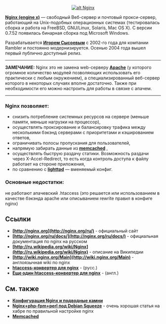 <p align="center">
  <a href="http://nginx.org/ru/" target="_blank">
    <img  style="max-width:100%;"
          alt="alt Nginx"
          src="https://raw.github.com/uran1980/web-dev-blog/master/Nginx/images/nginx-logo.png" />
  </a>
</p>

**[Nginx (engine x)](http://nginx.org/ru/)** — свободный Веб-сервер и почтовый прокси-сервер, работающий на Unix-подобных операционных системах (тестировалась сборка и работа на FreeBSD, GNU/Linux, Solaris, Mac OS X). С версии 0.7.52 появилась бинарная сборка под Microsoft Windows.

Разрабатывается **[Игорем Сысоевым](http://ru.wikipedia.org/wiki/%D0%A1%D1%8B%D1%81%D0%BE%D0%B5%D0%B2,_%D0%98%D0%B3%D0%BE%D1%80%D1%8C_%D0%92%D0%BB%D0%B0%D0%B4%D0%B8%D0%BC%D0%B8%D1%80%D0%BE%D0%B2%D0%B8%D1%87)** с 2002-го года для компании Rambler и постоянно модернизируется. Осенью 2004 года вышел первый публично доступный релиз.

***
**ЗАМЕЧАНИЕ:**
Nginx это не замена web-серверу **[Apache](http://ru.wikipedia.org/wiki/Apache)** (у которого огромное количество модулей позволяющих использовать его практически с любым окружением), а специализированный веб-сервер которого в некоторых случаях вполне достаточно. Также при необходимости его можно настроить для работы в связке с апачем.
***

### Nginx позволяет:
* снизить потребление системных ресурсов на сервере (меньше памяти, меньше нагрузки на процессор),
* осуществлять проксирование и балансировку трафика между несколькими бэкэнд серверами с приоритетами и кэшированием ответов,
* ограничивать полосы пропускания для пользователей,
* напрямую забирать данные из **[memcached](http://www.uran1980.com/myfolio/2009/05/19/memcached/)** ,
* осуществлять быструю раздачу статики. Возможность раздачи через X-Accel-Redirect, то есть когда контроль доступа к файлу работает на стороне приложения,
* по сравнению с **[lighttpd](http://ru.wikipedia.org/wiki/Lighttpd)** — вменяемый конфиг.


### Основные недостатки:
не работают апачевский .htaccess (это решается или использованием в качестве бэкэнда apache или описыванием rewrite правил в конфиге nginx)


## Ссылки
* **[http://nginx.org](http://nginx.org/ru/)** - официальный сайт
* **[http://nginx.org/ru/docs/](http://nginx.org/ru/docs/)** - официальная документация по nginx на русском
* **[http://ru.wikipedia.org/wiki/Nginx](http://ru.wikipedia.org/wiki/Nginx)** - описание на Википедии
* **[http://wiki.nginx.org/Main](http://wiki.nginx.org/Main)** - англоязычная wiki по nginx
* **[htaccess-конвертер для nginx](http://winginx.ru/htaccess)** - (русс.)
* **[Еще один htaccess-конвертер для nginx](http://www.anilcetin.com/convert-apache-htaccess-to-nginx/)** - (англ.)


## См. также
* **[Конфигурация Nginx и подводные камни](https://github.com/uran1980/web-dev-blog/blob/master/Nginx/nginx-pitfalls.md)**
* **[Nginx+php-fpm+perl под Debian Squeeze](http://habrahabr.ru/post/164401/)** - очень хорошая статья на хабре по правильной настройке nginx
* **[Memcached](https://github.com/uran1980/web-dev-blog/blob/master/Memcached/memcached.md)**
